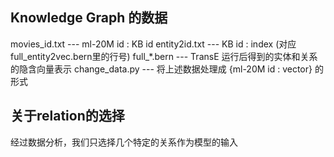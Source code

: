 ## Knowledge Graph 的数据
movies_id.txt --- ml-20M id : KB id
entity2id.txt --- KB id : index (对应full_entity2vec.bern里的行号)
full_*.bern   --- TransE 运行后得到的实体和关系的隐含向量表示
change_data.py --- 将上述数据处理成 {ml-20M id : vector} 的形式

## 关于relation的选择
经过数据分析，我们只选择几个特定的关系作为模型的输入
